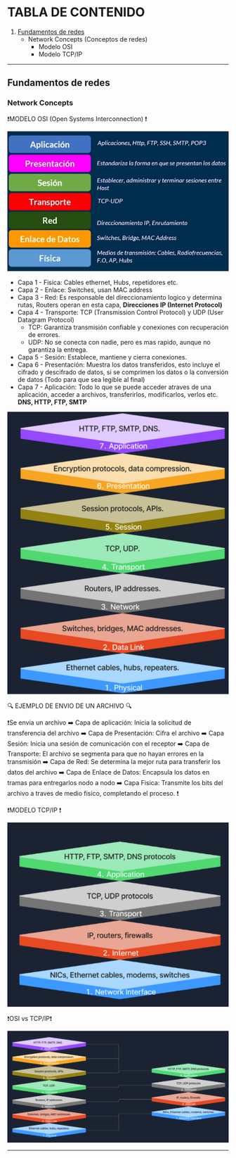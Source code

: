 # TABLA DE CONTENIDO

1. [Fundamentos de redes](#fundamentos-de-redes)
   - Network Concepts (Conceptos de redes)
     - Modelo OSI
     - Modelo TCP/IP

---

## Fundamentos de redes
### Network Concepts

❗MODELO OSI (Open Systems Interconnection) ❗

![Estructura Mundo Digital](../images/modelo-OSI.jpg)

- Capa 1 - Fisica: Cables ethernet, Hubs, repetidores etc.
- Capa 2 - Enlace: Switches, usan MAC address
- Capa 3 - Red: Es responsable del direccionamiento logico y determina rutas, Routers operan en esta capa, **Direcciones IP (Internet Protocol)**
- Capa 4 - Transporte: TCP (Transmission Control Protocol) y UDP (User Datagram Protocol)
     - TCP: Garantiza transmisión confiable y conexiones con recuperación de errores.
     - UDP: No se conecta con nadie, pero es mas rapido, aunque no garantiza la entrega.
- Capa 5 - Sesión: Establece, mantiene y cierra conexiones.
- Capa 6 - Presentación: Muestra los datos transferidos, esto incluye el cifrado y descifrado de datos, si se comprimen los datos o la conversión de datos (Todo para que sea legible al final)
- Capa 7 - Aplicación: Todo lo que se puede acceder atraves de una aplicación, acceder a archivos, transferirlos, modificarlos, verlos etc. **DNS, HTTP, FTP, SMTP**

![Estructura Mundo Digital](../images/modelo-OSI-2.png)

🔍 EJEMPLO DE ENVIO DE UN ARCHIVO 🔍

❗Se envia un archivo ➡️ Capa de aplicación: Inicia la solicitud de transferencia del archivo ➡️ Capa de Presentación: Cifra el archivo ➡️ Capa Sesión: Inicia una sesión de comunicación con el receptor ➡️ Capa de Transporte: El archivo se segmenta para que no hayan errores en la transmisión ➡️ Capa de Red: Se determina la mejor ruta para transferir los datos del archivo ➡️ Capa de Enlace de Datos: Encapsula los datos en tramas para entregarlos nodo a nodo ➡️ Capa Fisica: Transmite los bits del archivo a traves de medio fisico, completando el proceso. ❗

❗MODELO TCP/IP ❗

![Estructura Mundo Digital](../images/modelo-TCP-IP.png)

❗OSI vs TCP/IP❗

![Estructura Mundo Digital](../images/OSI-vs-TCP-IP.png)

---
